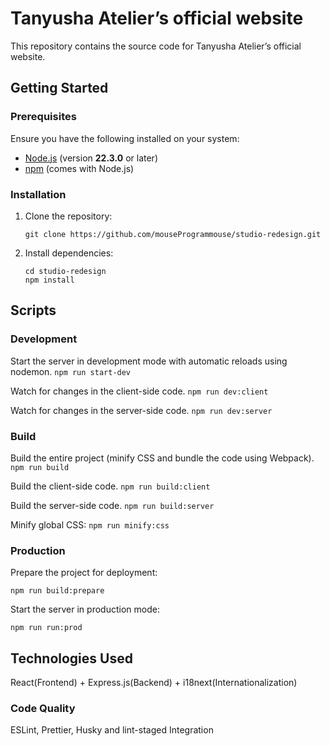 # Tanyusha Atelier’s official website

This repository contains the source code for Tanyusha Atelier’s official website.

## Getting Started

### Prerequisites

Ensure you have the following installed on your system:

- [Node.js](https://nodejs.org/) (version **22.3.0** or later)
- [npm](https://www.npmjs.com/) (comes with Node.js)

### Installation

1. Clone the repository:
   ```
   git clone https://github.com/mouseProgrammouse/studio-redesign.git
   ```
2. Install dependencies:
   ```
   cd studio-redesign
   npm install
   ```

## Scripts

### Development

Start the server in development mode with automatic reloads using nodemon.
 ```npm run start-dev ```

Watch for changes in the client-side code.
 ```npm run dev:client ```

Watch for changes in the server-side code.
 ```npm run dev:server ```

### Build

Build the entire project (minify CSS and bundle the code using Webpack).
 ```npm run build ```

Build the client-side code.
 ```npm run build:client ```

Build the server-side code.
 ```npm run build:server ```

Minify global CSS:
 ```npm run minify:css ```

### Production

Prepare the project for deployment:

 ```npm run build:prepare ```

Start the server in production mode:

 ```npm run run:prod ```

## Technologies Used

React(Frontend) + Express.js(Backend) + i18next(Internationalization)

### Code Quality

ESLint, Prettier, Husky and lint-staged Integration
